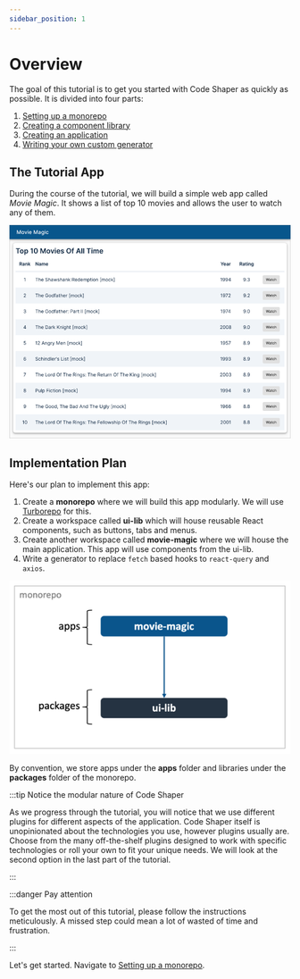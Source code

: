 ```yaml
---
sidebar_position: 1
---
```


# Overview

The goal of this tutorial is to get you started with Code Shaper as quickly as
possible. It is divided into four parts:

1. [Setting up a monorepo](./setting-up-a-monorepo)
2. [Creating a component library](./creating-a-component-library.md)
3. [Creating an application](./creating-an-application.md)
4. [Writing your own custom generator](./writing-a-custom-generator)

## The Tutorial App

During the course of the tutorial, we will build a simple web app called _Movie
Magic_. It shows a list of top 10 movies and allows the user to watch any of
them.

![Top 10 Movies](./img/home-page.png)

## Implementation Plan

Here's our plan to implement this app:

1. Create a **monorepo** where we will build this app modularly. We will use
   [Turborepo](https://turborepo.org/) for this.
2. Create a workspace called **ui-lib** which will house reusable React
   components, such as buttons, tabs and menus.
3. Create another workspace called **movie-magic** where we will house the main
   application. This app will use components from the ui-lib.
4. Write a generator to replace `fetch` based hooks to `react-query` and
   `axios`.

![Monorepo Structure](./img/monorepo-structure.png)

By convention, we store apps under the **apps** folder and libraries under the
**packages** folder of the monorepo.

:::tip Notice the modular nature of Code Shaper

As we progress through the tutorial, you will notice that we use different
plugins for different aspects of the application. Code Shaper itself is
unopinionated about the technologies you use, however plugins usually are.
Choose from the many off-the-shelf plugins designed to work with specific
technologies or roll your own to fit your unique needs. We will look at the
second option in the last part of the tutorial.

:::

:::danger Pay attention

To get the most out of this tutorial, please follow the instructions
meticulously. A missed step could mean a lot of wasted of time and frustration.

:::

Let's get started. Navigate to [Setting up a monorepo](./setting-up-a-monorepo).
